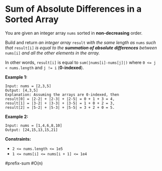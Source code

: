 Sum of Absolute Differences in a Sorted Array
===



You are given an integer array `nums` sorted in **non-decreasing** order.

Build and return *an integer array* `result` *with the same length as* `nums` *such that* `result[i]` *is equal to the **summation of absolute differences** between* `nums[i]` *and all the other elements in the array.*

In other words, `result[i]` is equal to `sum(|nums[i]-nums[j]|)` where `0 <= j < nums.length` and `j != i` (**0-indexed**).

 

**Example 1:**

```
Input: nums = [2,3,5]
Output: [4,3,5]
Explanation: Assuming the arrays are 0-indexed, then
result[0] = |2-2| + |2-3| + |2-5| = 0 + 1 + 3 = 4,
result[1] = |3-2| + |3-3| + |3-5| = 1 + 0 + 2 = 3,
result[2] = |5-2| + |5-3| + |5-5| = 3 + 2 + 0 = 5.
```



**Example 2:**

```
Input: nums = [1,4,6,8,10]
Output: [24,15,13,15,21]
```

 

**Constraints:**

- `2 <= nums.length <= 1e5`
- `1 <= nums[i] <= nums[i + 1] <= 1e4`



#prefix-sum 	#O(n)